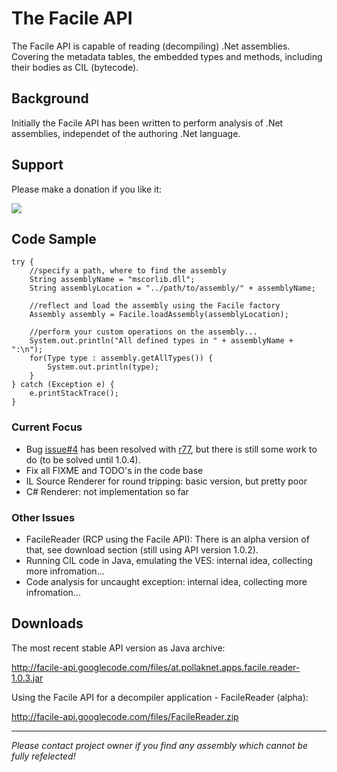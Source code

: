 # The Facile API  #

The Facile API is capable of reading (decompiling) .Net assemblies. Covering the metadata tables, the embedded types and methods, including their bodies as CIL (bytecode).

## Background ##

Initially the Facile API has been written to perform analysis of .Net assemblies, independet of the authoring .Net language.

## Support ##

Please make a donation if you like it:

[![](https://www.paypalobjects.com/en_US/i/btn/btn_donateCC_LG.gif)](https://www.paypal.com/cgi-bin/webscr?cmd=_s-xclick&hosted_button_id=4XAU6DKYLW7VA)


## Code Sample ##
```
try {
    //specify a path, where to find the assembly
    String assemblyName = "mscorlib.dll";
    String assemblyLocation = "../path/to/assembly/" + assemblyName;

    //reflect and load the assembly using the Facile factory
    Assembly assembly = Facile.loadAssembly(assemblyLocation);
		
    //perform your custom operations on the assembly...
    System.out.println("All defined types in " + assemblyName + ":\n");
    for(Type type : assembly.getAllTypes()) {
        System.out.println(type);
    }
} catch (Exception e) {
    e.printStackTrace();
}

```
### Current Focus ###

  * Bug [issue#4](https://code.google.com/p/facile-api/issues/detail?id=#4) has been resolved with [r77](https://code.google.com/p/facile-api/source/detail?r=77), but there is still some work to do (to be solved until 1.0.4).
  * Fix all FIXME and TODO's in the code base
  * IL Source Renderer for round tripping: basic version, but pretty poor
  * C# Renderer: not implementation so far

### Other Issues ###

  * FacileReader (RCP using the Facile API): There is an alpha version of that, see download section (still using API version 1.0.2).
  * Running CIL code in Java, emulating the VES: internal idea, collecting more infromation...
  * Code analysis for uncaught exception: internal idea, collecting more infromation...

## Downloads ##

The most recent stable API version as Java archive:

http://facile-api.googlecode.com/files/at.pollaknet.apps.facile.reader-1.0.3.jar


Using the Facile API for a decompiler application - FacileReader (alpha):

http://facile-api.googlecode.com/files/FacileReader.zip




---


_Please contact project owner if you find any assembly which cannot be fully refelected!_



